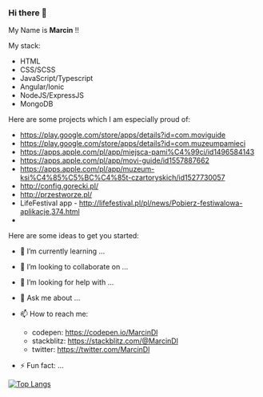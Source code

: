 ### Hi there 👋

My Name is **Marcin** !! 


My stack:
- HTML
- CSS/SCSS
- JavaScript/Typescript
- Angular/Ionic
- NodeJS/ExpressJS
- MongoDB

Here are some projects which I am especially proud of:
- https://play.google.com/store/apps/details?id=com.moviguide
- https://play.google.com/store/apps/details?id=com.muzeumpamieci
- https://apps.apple.com/pl/app/miejsca-pami%C4%99ci/id1496584143
- https://apps.apple.com/pl/app/movi-guide/id1557887662
- https://apps.apple.com/pl/app/muzeum-ksi%C4%85%C5%BC%C4%85t-czartoryskich/id1527730057
- http://config.gorecki.pl/
- http://przestworze.pl/
- LifeFestival app - http://lifefestival.pl/pl/news/Pobierz-festiwalowa-aplikacje,374.html
- 
Here are some ideas to get you started:


- 🌱 I’m currently learning ...
- 👯 I’m looking to collaborate on ...
- 🤔 I’m looking for help with ...
- 💬 Ask me about ...
- 📫 How to reach me: 

  * codepen: https://codepen.io/MarcinDl
  * stackblitz: https://stackblitz.com/@MarcinDl
  * twitter: https://twitter.com/MarcinDl
  
- ⚡ Fun fact: ...



[![Top Langs](https://github-readme-stats.vercel.app/api/top-langs/?username=MarcinDl&hide=javascript,html)](https://github.com/anuraghazra/github-readme-stats)


